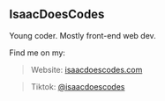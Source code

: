 ## IsaacDoesCodes

Young coder. Mostly front-end web dev.

Find me on my:  
> Website: [isaacdoescodes.com](//www.isaacdoescodes.com)
 
> Tiktok: [@isaacdoescodes](//tiktok.com/@isaacdoescodes)
